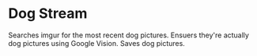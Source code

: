 # Dog Stream

Searches imgur for the most recent dog pictures. Ensuers they're actually dog pictures using Google Vision. Saves dog pictures.